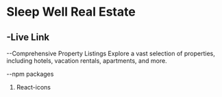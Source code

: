 # Sleep Well Real Estate
-Live Link
-
--Comprehensive Property Listings
Explore a vast selection of properties, including hotels, vacation rentals, apartments, and more.


--npm packages
1. React-icons

